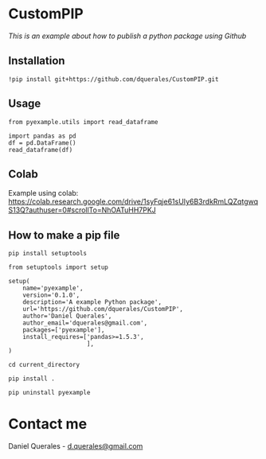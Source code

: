 # CustomPIP

*This is an example about how to publish a python package using Github*

## Installation
```
!pip install git+https://github.com/dquerales/CustomPIP.git
```

## Usage

```
from pyexample.utils import read_dataframe
```

```
import pandas as pd
df = pd.DataFrame()
read_dataframe(df)
```

## Colab

Example using colab: https://colab.research.google.com/drive/1syFqje61sUIy6B3rdkRmLQZqtgwqS13Q?authuser=0#scrollTo=NhOATuHH7PKJ

## How to make a pip file

```
pip install setuptools
```

```
from setuptools import setup

setup(
    name='pyexample',
    version='0.1.0',    
    description='A example Python package',
    url='https://github.com/dquerales/CustomPIP',
    author='Daniel Querales',
    author_email='dquerales@gmail.com',    
    packages=['pyexample'],
    install_requires=['pandas>=1.5.3',
                      ],
)    
```

```
cd current_directory
```

```
pip install .
```

```
pip uninstall pyexample
```

# Contact me
Daniel Querales - d.querales@gmail.com
